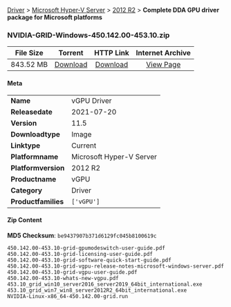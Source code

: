 
[Driver](/README.md)  >  [Microsoft Hyper-V Server](/index/Driver/Microsoft_Hyper-V_Server.md)  >  [2012 R2](/index/Driver/Microsoft_Hyper-V_Server/2012_R2.md)  >  **Complete DDA GPU driver package for Microsoft platforms**


### NVIDIA-GRID-Windows-450.142.00-453.10.zip

| **File Size** | **Torrent**  | **HTTP Link** | **Internet Archive** |
|:-------------:|:------------:|:-------------:|:--------------------:|
| 843.52 MB |  [Download](https://archive.org/download/nvgpu_NVIDIA-GRID-Windows-450.142.00-453.10.zip/nvgpu_NVIDIA-GRID-Windows-450.142.00-453.10.zip_archive.torrent)       | [Download](https://archive.org/compress/nvgpu_NVIDIA-GRID-Windows-450.142.00-453.10.zip) | [View Page](https://archive.org/details/nvgpu_NVIDIA-GRID-Windows-450.142.00-453.10.zip)       |

#### Meta

<table>
<tr><td><strong>Name</strong></td><td>vGPU Driver</td></tr>
<tr><td><strong>Releasedate</strong></td><td>2021-07-20</td></tr>
<tr><td><strong>Version</strong></td><td>11.5</td></tr>
<tr><td><strong>Downloadtype</strong></td><td>Image</td></tr>
<tr><td><strong>Linktype</strong></td><td>Current</td></tr>
<tr><td><strong>Platformname</strong></td><td>Microsoft Hyper-V Server</td></tr>
<tr><td><strong>Platformversion</strong></td><td>2012 R2</td></tr>
<tr><td><strong>Productname</strong></td><td>vGPU</td></tr>
<tr><td><strong>Category</strong></td><td>Driver</td></tr>
<tr><td><strong>Productfamilies</strong></td><td><code>['vGPU']</code></td></tr>
</table>

#### Zip Content

**MD5 Checksum**: `be9437907b371d6129fc045b8100619c`

```text
450.142.00-453.10-grid-gpumodeswitch-user-guide.pdf
450.142.00-453.10-grid-licensing-user-guide.pdf
450.142.00-453.10-grid-software-quick-start-guide.pdf
450.142.00-453.10-grid-vgpu-release-notes-microsoft-windows-server.pdf
450.142.00-453.10-grid-vgpu-user-guide.pdf
450.142.00-453.10-whats-new-vgpu.pdf
453.10_grid_win10_server2016_server2019_64bit_international.exe
453.10_grid_win7_win8_server2012R2_64bit_international.exe
NVIDIA-Linux-x86_64-450.142.00-grid.run
```